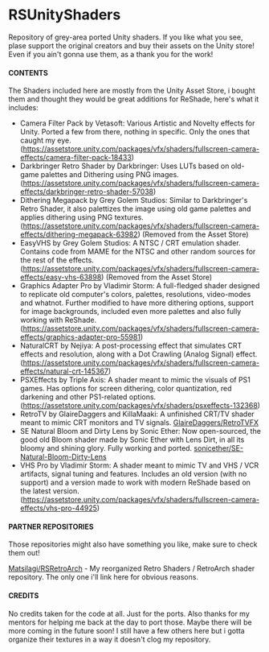 # RSUnityShaders
 Repository of grey-area ported Unity shaders.
 If you like what you see, plase support the original creators and buy their assets on the Unity store! Even if you ain't gonna use them, as a thank you for the work!

#### CONTENTS
 The Shaders included here are mostly from the Unity Asset Store, i bought them and thought they would be great additions for ReShade, here's what it includes:
 - Camera Filter Pack by Vetasoft: Various Artistic and Novelty effects for Unity. Ported a few from there, nothing in specific. Only the ones that caught my eye. (https://assetstore.unity.com/packages/vfx/shaders/fullscreen-camera-effects/camera-filter-pack-18433)
 - Darkbringer Retro Shader by Darkbringer: Uses LUTs based on old-game palettes and Dithering using PNG images. (https://assetstore.unity.com/packages/vfx/shaders/fullscreen-camera-effects/darkbringer-retro-shader-57038)
 - Dithering Megapack by Grey Golem Studios: Similar to Darkbringer's Retro Shader, it also palettizes the image using old game palettes and applies dithering using PNG textures. (https://assetstore.unity.com/packages/vfx/shaders/fullscreen-camera-effects/dithering-megapack-63982) (Removed from the Asset Store)
 - EasyVHS by Grey Golem Studios: A NTSC / CRT emulation shader. Contains code from MAME for the NTSC and other random sources for the rest of the effects. (https://assetstore.unity.com/packages/vfx/shaders/fullscreen-camera-effects/easy-vhs-63898) (Removed from the Asset Store)
 - Graphics Adapter Pro by Vladimir Storm: A full-fledged shader designed to replicate old computer's colors, palettes, resolutions, video-modes and whatnot. Further modified to have more dithering options, support for image backgrounds, included even more palettes and also fully working with ReShade. (https://assetstore.unity.com/packages/vfx/shaders/fullscreen-camera-effects/graphics-adapter-pro-55981)
 - NaturalCRT by Nejiya: A post-processing effect that simulates CRT effects and resolution, along with a Dot Crawling (Analog Signal) effect. (https://assetstore.unity.com/packages/vfx/shaders/fullscreen-camera-effects/natural-crt-145367)
 - PSXEffects by Triple Axis: A shader meant to mimic the visuals of PS1 games. Has options for screen dithering, color quantization, red darkening and other PS1-related options. (https://assetstore.unity.com/packages/vfx/shaders/psxeffects-132368)
 - RetroTV by GlaireDaggers and KillaMaaki: A unfinished CRT/TV shader meant to mimic CRT monitors and TV signals. [GlaireDaggers/RetroTVFX](https://github.com/GlaireDaggers/RetroTVFX)
 - SE Natural Bloom and Dirty Lens by Sonic Ether: Now open-sourced, the good old Bloom shader made by Sonic Ether with Lens Dirt, in all its bloomy and shining glory. Fully working and ported. [sonicether/SE-Natural-Bloom-Dirty-Lens](https://github.com/sonicether/SE-Natural-Bloom-Dirty-Lens)
 - VHS Pro by Vladimir Storm: A shader meant to mimic TV and VHS / VCR artifacts, signal tuning and features. Includes an old version (with no support) and a version made to work with modern ReShade based on the latest version. (https://assetstore.unity.com/packages/vfx/shaders/fullscreen-camera-effects/vhs-pro-44925)

#### PARTNER REPOSITORIES

Those repositories might also have something you like, make sure to check them out! 

[Matsilagi/RSRetroArch](https://github.com/Matsilagi/RSRetroArch) - My reorganized Retro Shaders / RetroArch shader repository. The only one i'll link here for obvious reasons.
	 
#### CREDITS

 No credits taken for the code at all. Just for the ports. Also thanks for my mentors for helping me back at the day to port those.
 Maybe there will be more coming in the future soon! I still have a few others here but i gotta organize their textures in a way it doesn't clog my repository.
